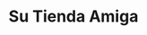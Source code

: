 ---
title: "Su Tienda Amiga"
url: /ciudad-satelite/su-tienda-amiga-avenida-alfredo-sanjines-3/
shop: Lebensmittel
---